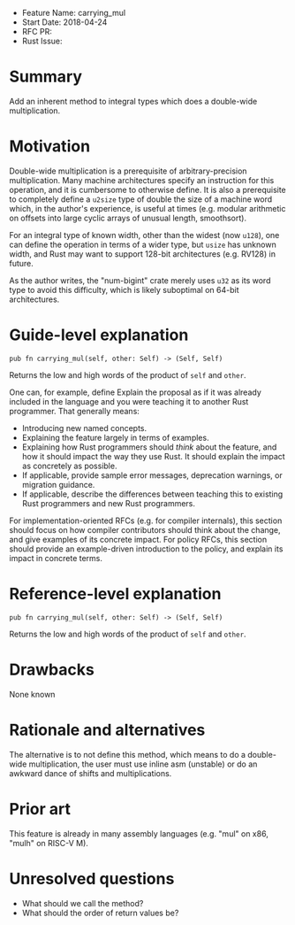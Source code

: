 - Feature Name: carrying_mul
- Start Date: 2018-04-24
- RFC PR: 
- Rust Issue: 

# Summary
[summary]: #summary

Add an inherent method to integral types which does a double-wide multiplication.

# Motivation
[motivation]: #motivation

Double-wide multiplication is a prerequisite of arbitrary-precision multiplication. Many machine architectures specify an instruction for this operation, and it is cumbersome to otherwise define. It is also a prerequisite to completely define a `u2size` type of double the size of a machine word which, in the author's experience, is useful at times (e.g. modular arithmetic on offsets into large cyclic arrays of unusual length, smoothsort).

For an integral type of known width, other than the widest (now `u128`), one can define the operation in terms of a wider type, but `usize` has unknown width, and Rust may want to support 128-bit architectures (e.g. RV128) in future.

As the author writes, the "num-bigint" crate merely uses `u32` as its word type to avoid this difficulty, which is likely suboptimal on 64-bit architectures.

# Guide-level explanation
[guide-level-explanation]: #guide-level-explanation

`pub fn carrying_mul(self, other: Self) -> (Self, Self)`

Returns the low and high words of the product of `self` and `other`.

One can, for example, define 
Explain the proposal as if it was already included in the language and you were teaching it to another Rust programmer. That generally means:

- Introducing new named concepts.
- Explaining the feature largely in terms of examples.
- Explaining how Rust programmers should *think* about the feature, and how it should impact the way they use Rust. It should explain the impact as concretely as possible.
- If applicable, provide sample error messages, deprecation warnings, or migration guidance.
- If applicable, describe the differences between teaching this to existing Rust programmers and new Rust programmers.

For implementation-oriented RFCs (e.g. for compiler internals), this section should focus on how compiler contributors should think about the change, and give examples of its concrete impact. For policy RFCs, this section should provide an example-driven introduction to the policy, and explain its impact in concrete terms.

# Reference-level explanation
[reference-level-explanation]: #reference-level-explanation

`pub fn carrying_mul(self, other: Self) -> (Self, Self)`

Returns the low and high words of the product of `self` and `other`.

# Drawbacks
[drawbacks]: #drawbacks

None known

# Rationale and alternatives
[alternatives]: #alternatives

The alternative is to not define this method, which means to do a double-wide multiplication, the user must use inline asm (unstable) or do an awkward dance of shifts and multiplications.

# Prior art
[prior-art]: #prior-art

This feature is already in many assembly languages (e.g. "mul" on x86, "mulh" on RISC-V M).

# Unresolved questions
[unresolved]: #unresolved-questions

- What should we call the method?
- What should the order of return values be?
